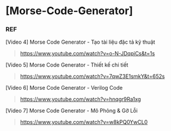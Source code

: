 # [Morse-Code-Generator]

### REF
[Video 4] Morse Code Generator - Tạo tài liệu đặc tả kỹ thuật

> https://www.youtube.com/watch?v=o-N-JDqpiCs&t=1s

[Video 5] Morse Code Generator - Thiết kế chi tiết

> https://www.youtube.com/watch?v=7qwZ3E1smkY&t=652s

[Video 6] Morse Code Generator - Verilog Code

> https://www.youtube.com/watch?v=hnqgr9Ra1xg

[Video 7] Morse Code Generator - Mô Phỏng & Gỡ Lỗi

> https://www.youtube.com/watch?v=w8kPQ0YwCL0
